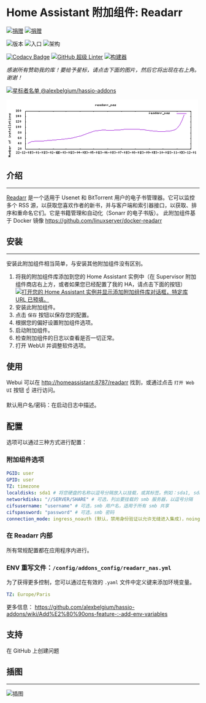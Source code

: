 # Home Assistant 附加组件: Readarr

[![捐赠][donation-badge]](https://www.buymeacoffee.com/alexbelgium)
[![捐赠][paypal-badge]](https://www.paypal.com/donate/?hosted_button_id=DZFULJZTP3UQA)

![版本](https://img.shields.io/badge/dynamic/json?label=Version&query=%24.version&url=https%3A%2F%2Fraw.githubusercontent.com%2Falexbelgium%2Fhassio-addons%2Fmaster%2Freadarr%2Fconfig.json)
![入口](https://img.shields.io/badge/dynamic/json?label=Ingress&query=%24.ingress&url=https%3A%2F%2Fraw.githubusercontent.com%2Falexbelgium%2Fhassio-addons%2Fmaster%2Freadarr%2Fconfig.json)
![架构](https://img.shields.io/badge/dynamic/json?color=success&label=Arch&query=%24.arch&url=https%3A%2F%2Fraw.githubusercontent.com%2Falexbelgium%2Fhassio-addons%2Fmaster%2Freadarr%2Fconfig.json)

[![Codacy Badge](https://app.codacy.com/project/badge/Grade/9c6cf10bdbba45ecb202d7f579b5be0e)](https://www.codacy.com/gh/alexbelgium/hassio-addons/dashboard?utm_source=github.com&utm_medium=referral&utm_content=alexbelgium/hassio-addons&utm_campaign=Badge_Grade)
[![GitHub 超级 Linter](https://img.shields.io/github/actions/workflow/status/alexbelgium/hassio-addons/weekly-supelinter.yaml?label=Lint%20code%20base)](https://github.com/alexbelgium/hassio-addons/actions/workflows/weekly-supelinter.yaml)
[![构建器](https://img.shields.io/github/actions/workflow/status/alexbelgium/hassio-addons/onpush_builder.yaml?label=Builder)](https://github.com/alexbelgium/hassio-addons/actions/workflows/onpush_builder.yaml)

[donation-badge]: https://img.shields.io/badge/Buy%20me%20a%20coffee%20(no%20paypal)-%23d32f2f?logo=buy-me-a-coffee&style=flat&logoColor=white
[paypal-badge]: https://img.shields.io/badge/Buy%20me%20a%20coffee%20with%20Paypal-0070BA?logo=paypal&style=flat&logoColor=white

_感谢所有赞助我的库！要给予星标，请点击下面的图片，然后它将出现在右上角。谢谢！_

[![星标者名单 @alexbelgium/hassio-addons](https://raw.githubusercontent.com/alexbelgium/hassio-addons/master/.github/stars2.svg)](https://github.com/alexbelgium/hassio-addons/stargazers)

![下载演变](https://raw.githubusercontent.com/alexbelgium/hassio-addons/master/readarr/stats.png)

## 介绍

---

[Readarr](https://github.com/Readarr/Readarr) 是一个适用于 Usenet 和 BitTorrent 用户的电子书管理器。它可以监控多个 RSS 源，以获取您喜欢作者的新书，并与客户端和索引器接口，以获取、排序和重命名它们。它是书籍管理和自动化（Sonarr 的电子书版）。
此附加组件基于 Docker 镜像 https://github.com/linuxserver/docker-readarr

## 安装

---

安装此附加组件相当简单，与安装其他附加组件没有区别。

1. 将我的附加组件库添加到您的 Home Assistant 实例中（在 Supervisor 附加组件商店右上方，或者如果您已经配置了我的 HA，请点击下面的按钮）
   [![打开您的 Home Assistant 实例并显示添加附加组件库对话框，特定库 URL 已预填。](https://my.home-assistant.io/badges/supervisor_add_addon_repository.svg)](https://my.home-assistant.io/redirect/supervisor_add_addon_repository/?repository_url=https%3A%2F%2Fgithub.com%2Falexbelgium%2Fhassio-addons)
2. 安装此附加组件。
3. 点击 `保存` 按钮以保存您的配置。
4. 根据您的偏好设置附加组件选项。
5. 启动附加组件。
6. 检查附加组件的日志以查看是否一切正常。
7. 打开 WebUI 并调整软件选项。

## 使用

Webui 可以在 <http://homeassistant:8787/readarr> 找到，或通过点击 `打开 Web UI` 按钮 ☝️ 进行访问。

默认用户名/密码：在启动日志中描述。

## 配置

选项可以通过三种方式进行配置：

### 附加组件选项

```yaml
PGID: user
GPID: user
TZ: timezone
localdisks: sda1 # 将您硬盘的名称以逗号分隔放入以挂载，或其标签。例如：sda1, sdb1, MYNAS...
networkdisks: "//SERVER/SHARE" # 可选，列出要挂载的 smb 服务器，以逗号分隔
cifsusername: "username" # 可选，smb 用户名，适用于所有 smb 共享
cifspassword: "password" # 可选，smb 密码
connection_mode: ingress_noauth (默认，禁用身份验证以允许无缝进入集成)，noingress_auth (禁用进入以允许更简单的外部 URL，启用身份验证)，ingress_auth (同时启用进入和身份验证)
```

### 在 Readarr 内部

所有常规配置都在应用程序内进行。

### ENV 重写文件：`/config/addons_config/readarr_nas.yml`

为了获得更多控制，您可以通过在有效的 `.yaml` 文件中定义键来添加环境变量。

```yaml
TZ: Europe/Paris
```

更多信息： https://github.com/alexbelgium/hassio-addons/wiki/Add%E2%80%90ons-feature-:-add-env-variables

## 支持

在 GitHub 上创建问题

## 插图

---

![插图](https://readarr.com/img/slider/artistdetails.png)

[库]: https://github.com/alexbelgium/hassio-addons
